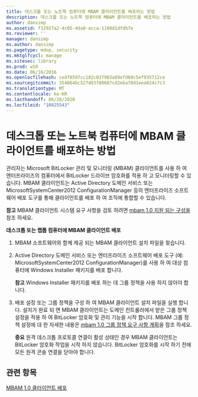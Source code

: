 ```yaml
---
title: 데스크톱 또는 노트북 컴퓨터에 MBAM 클라이언트를 배포하는 방법
description: 데스크톱 또는 노트북 컴퓨터에 MBAM 클라이언트를 배포하는 방법
author: dansimp
ms.assetid: f32927a2-4c05-4da8-acca-1108d1dfdb7e
ms.reviewer: ''
manager: dansimp
ms.author: dansimp
ms.pagetype: mdop, security
ms.mktglfcycl: manage
ms.sitesec: library
ms.prod: w10
ms.date: 06/16/2016
ms.openlocfilehash: ce4f8597cc182c037983a89efd60c5ef935712ce
ms.sourcegitcommit: 354664bc527d93f80687cd2eba70d1eea024c7c3
ms.translationtype: MT
ms.contentlocale: ko-KR
ms.lasthandoff: 06/26/2020
ms.locfileid: "10825543"
---
```

# 데스크톱 또는 노트북 컴퓨터에 MBAM 클라이언트를 배포하는 방법


관리자는 Microsoft BitLocker 관리 및 모니터링 (MBAM) 클라이언트를 사용 하 여 엔터프라이즈의 컴퓨터에서 BitLocker 드라이브 암호화를 적용 하 고 모니터링할 수 있습니다. MBAM 클라이언트는 Active Directory 도메인 서비스 또는 MicrosoftSystemCenter2012 ConfigurationManager 등의 엔터프라이즈 소프트웨어 배포 도구를 통해 클라이언트를 배포 하 여 조직에 통합할 수 있습니다.

**참고**  MBAM 클라이언트 시스템 요구 사항을 검토 하려면 [mbam 1.0 지원 되는 구성을](mbam-10-supported-configurations.md)참조 하세요.

 

**데스크톱 또는 랩톱 컴퓨터에 MBAM 클라이언트 배포**

1.  MBAM 소프트웨어와 함께 제공 되는 MBAM 클라이언트 설치 파일을 찾습니다.

2.  Active Directory 도메인 서비스 또는 엔터프라이즈 소프트웨어 배포 도구 (예: MicrosoftSystemCenter2012 ConfigurationManager)를 사용 하 여 대상 컴퓨터에 Windows Installer 패키지를 배포 합니다.

    **참고**  Windows Installer 패키지를 배포 하는 데 그룹 정책을 사용 하지 않아야 합니다.

     

3.  배포 설정 또는 그룹 정책을 구성 하 여 MBAM 클라이언트 설치 파일을 실행 합니다. 설치가 완료 되 면 MBAM 클라이언트는 도메인 컨트롤러에서 받은 그룹 정책 설정을 적용 하 여 BitLocker 암호화 및 관리 기능을 시작 합니다. MBAM 그룹 정책 설정에 대 한 자세한 내용은 [mbam 1.0 그룹 정책 요구 사항 계획](planning-for-mbam-10-group-policy-requirements.md)을 참조 하세요.

    **중요**  원격 데스크톱 프로토콜 연결이 활성 상태인 경우 MBAM 클라이언트는 BitLocker 암호화 작업을 시작 하지 않습니다. BitLocker 암호화를 시작 하기 전에 모든 원격 콘솔 연결을 닫아야 합니다.

     

## 관련 항목


[MBAM 1.0 클라이언트 배포](deploying-the-mbam-10-client.md)

 

 





